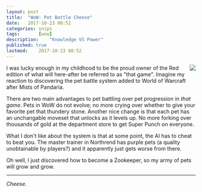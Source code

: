 ```yaml
---
layout: post
title: 	"WoW: Pet Battle Cheese"
date:	2017-10-23 08:52	
categories:	snips
tags:		[wow] 
description: 	"Knowledge VS Power"
published: true
lastmod:	2017-10-23 08:52
---
```


<img style="float: right;" src="{{ site.url }}/assets/images/arialanna-pet-battle-thumb.jpg" a href="{{ site.url }}/assets/images/arialanna-pet-battle.jpg" >

I was lucky enough in my childhood to be the proud owner of the Red edition of what will here-after be referred to as "that game". Imagine my reaction to discovering the pet battle system added to World of Warcraft after Mists of Pandaria.

There are two main advantages to pet battling over pet progression in _that game_. Pets in WoW do not evolve; no more crying over whether to give your favorite pet that thundery stone. Another nice change is that each pet has an unchangable moveset that unlocks as it levels up. No more forking over thousands of gold at the department store to get Super Punch on everyone.

What I don't like about the system is that at some point, the AI has to cheat to beat you. The master trainer in Northrend has purple pets (a quality unobtainable by players?) and it apparently just gets worse from there.

Oh well, I just discovered how to become a Zookeeper, so my army of pets will grow and grow. 

*****

_Cheese._